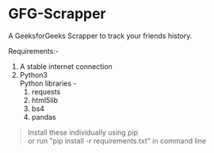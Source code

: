 # GFG-Scrapper

A GeeksforGeeks Scrapper to track your friends history. 

Requirements:- 
1. A stable internet connection
2. Python3 <br />
Python libraries - 
    1. requests <br />
    2. html5lib <br />
    3. bs4
    4. pandas
> Install these individually using pip <br />
  or run "pip install -r requirements.txt" in command line
